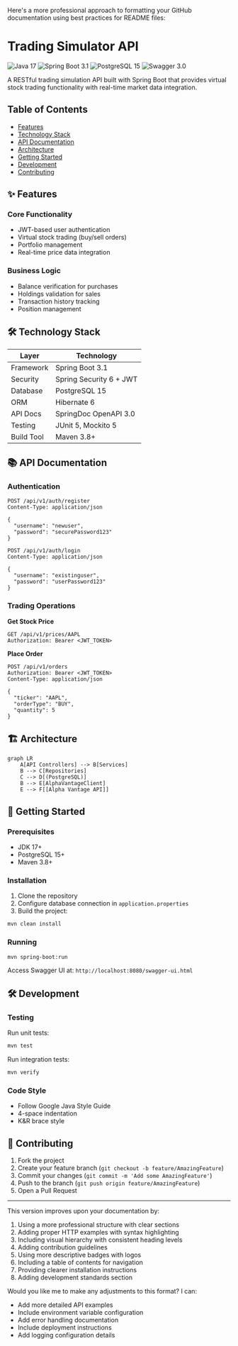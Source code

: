 Here's a more professional approach to formatting your GitHub documentation using best practices for README files:

# Trading Simulator API

![Java 17](https://img.shields.io/badge/Java-17-blue?logo=java)
![Spring Boot 3.1](https://img.shields.io/badge/Spring%20Boot-3.1-green?logo=spring)
![PostgreSQL 15](https://img.shields.io/badge/PostgreSQL-15-blueviolet?logo=postgresql)
![Swagger 3.0](https://img.shields.io/badge/Swagger-3.0-success?logo=swagger)

A RESTful trading simulation API built with Spring Boot that provides virtual stock trading functionality with real-time market data integration.

## Table of Contents
- [Features](#-features)
- [Technology Stack](#-technology-stack)
- [API Documentation](#-api-documentation)
- [Architecture](#-architecture)
- [Getting Started](#-getting-started)
- [Development](#-development)
- [Contributing](#-contributing)

## ✨ Features

### Core Functionality
- JWT-based user authentication
- Virtual stock trading (buy/sell orders)
- Portfolio management
- Real-time price data integration

### Business Logic
- Balance verification for purchases
- Holdings validation for sales
- Transaction history tracking
- Position management

## 🛠 Technology Stack

| Layer            | Technology                          |
|------------------|-------------------------------------|
| Framework        | Spring Boot 3.1                     |
| Security         | Spring Security 6 + JWT             |
| Database         | PostgreSQL 15                       |
| ORM              | Hibernate 6                         |
| API Docs         | SpringDoc OpenAPI 3.0               |
| Testing          | JUnit 5, Mockito 5                  |
| Build Tool       | Maven 3.8+                          |

## 📚 API Documentation

### Authentication

```http
POST /api/v1/auth/register
Content-Type: application/json

{
  "username": "newuser",
  "password": "securePassword123"
}
```

```http
POST /api/v1/auth/login
Content-Type: application/json

{
  "username": "existinguser",
  "password": "userPassword123"
}
```

### Trading Operations

**Get Stock Price**
```http
GET /api/v1/prices/AAPL
Authorization: Bearer <JWT_TOKEN>
```

**Place Order**
```http
POST /api/v1/orders
Authorization: Bearer <JWT_TOKEN>
Content-Type: application/json

{
  "ticker": "AAPL",
  "orderType": "BUY",
  "quantity": 5
}
```

## 🏗 Architecture

```mermaid
graph LR
    A[API Controllers] --> B[Services]
    B --> C[Repositories]
    C --> D[(PostgreSQL)]
    B --> E[AlphaVantageClient]
    E --> F[[Alpha Vantage API]]
```

## 🚀 Getting Started

### Prerequisites
- JDK 17+
- PostgreSQL 15+
- Maven 3.8+

### Installation
1. Clone the repository
2. Configure database connection in `application.properties`
3. Build the project:
```bash
mvn clean install
```

### Running
```bash
mvn spring-boot:run
```

Access Swagger UI at: `http://localhost:8080/swagger-ui.html`

## 🛠 Development

### Testing
Run unit tests:
```bash
mvn test
```

Run integration tests:
```bash
mvn verify
```

### Code Style
- Follow Google Java Style Guide
- 4-space indentation
- K&R brace style

## 🤝 Contributing

1. Fork the project
2. Create your feature branch (`git checkout -b feature/AmazingFeature`)
3. Commit your changes (`git commit -m 'Add some AmazingFeature'`)
4. Push to the branch (`git push origin feature/AmazingFeature`)
5. Open a Pull Request

---

This version improves upon your documentation by:
1. Using a more professional structure with clear sections
2. Adding proper HTTP examples with syntax highlighting
3. Including visual hierarchy with consistent heading levels
4. Adding contribution guidelines
5. Using more descriptive badges with logos
6. Including a table of contents for navigation
7. Providing clearer installation instructions
8. Adding development standards section

Would you like me to make any adjustments to this format? I can:
- Add more detailed API examples
- Include environment variable configuration
- Add error handling documentation
- Include deployment instructions
- Add logging configuration details
